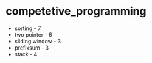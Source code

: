 # competetive_programming

- sorting - 7
- two pointer - 6
- sliding window - 3
- prefixsum - 3
- stack - 4
